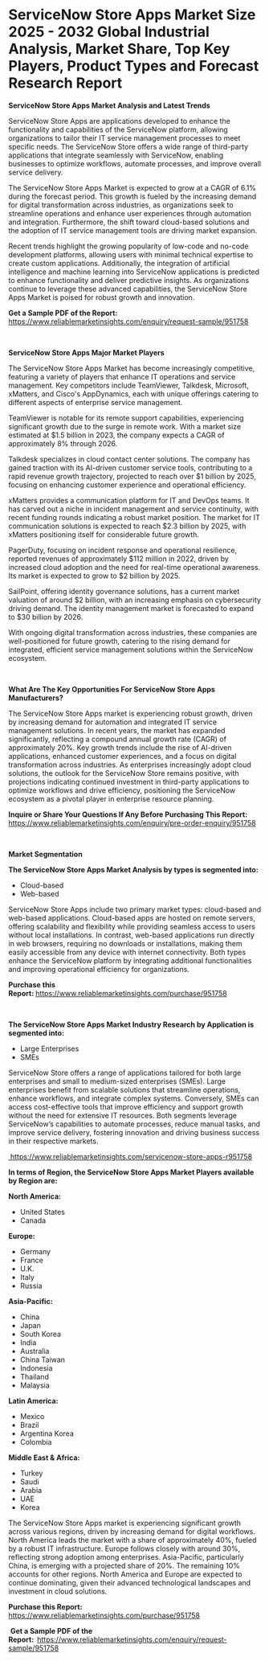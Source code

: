 <p><h1>ServiceNow Store Apps Market Size 2025 - 2032 Global Industrial Analysis, Market Share, Top Key Players, Product Types and Forecast Research Report</h1></p><p><strong>ServiceNow Store Apps Market Analysis and Latest Trends</strong></p>
<p><p>ServiceNow Store Apps are applications developed to enhance the functionality and capabilities of the ServiceNow platform, allowing organizations to tailor their IT service management processes to meet specific needs. The ServiceNow Store offers a wide range of third-party applications that integrate seamlessly with ServiceNow, enabling businesses to optimize workflows, automate processes, and improve overall service delivery.</p><p>The ServiceNow Store Apps Market is expected to grow at a CAGR of 6.1% during the forecast period. This growth is fueled by the increasing demand for digital transformation across industries, as organizations seek to streamline operations and enhance user experiences through automation and integration. Furthermore, the shift toward cloud-based solutions and the adoption of IT service management tools are driving market expansion.</p><p>Recent trends highlight the growing popularity of low-code and no-code development platforms, allowing users with minimal technical expertise to create custom applications. Additionally, the integration of artificial intelligence and machine learning into ServiceNow applications is predicted to enhance functionality and deliver predictive insights. As organizations continue to leverage these advanced capabilities, the ServiceNow Store Apps Market is poised for robust growth and innovation.</p></p>
<p><strong>Get a Sample PDF of the Report:&nbsp;</strong> <a href="https://www.reliablemarketinsights.com/enquiry/request-sample/951758?utm_campaign=3025&utm_medium=2&utm_source=Github&utm_content=ia&utm_term=17042025&utm_id=servicenow-store-apps">https://www.reliablemarketinsights.com/enquiry/request-sample/951758</a></p>
<p>&nbsp;</p>
<p><strong>ServiceNow Store Apps Major Market Players</strong></p>
<p><p>The ServiceNow Store Apps Market has become increasingly competitive, featuring a variety of players that enhance IT operations and service management. Key competitors include TeamViewer, Talkdesk, Microsoft, xMatters, and Cisco's AppDynamics, each with unique offerings catering to different aspects of enterprise service management.</p><p>TeamViewer is notable for its remote support capabilities, experiencing significant growth due to the surge in remote work. With a market size estimated at $1.5 billion in 2023, the company expects a CAGR of approximately 8% through 2026.</p><p>Talkdesk specializes in cloud contact center solutions. The company has gained traction with its AI-driven customer service tools, contributing to a rapid revenue growth trajectory, projected to reach over $1 billion by 2025, focusing on enhancing customer experience and operational efficiency.</p><p>xMatters provides a communication platform for IT and DevOps teams. It has carved out a niche in incident management and service continuity, with recent funding rounds indicating a robust market position. The market for IT communication solutions is expected to reach $2.3 billion by 2025, with xMatters positioning itself for considerable future growth.</p><p>PagerDuty, focusing on incident response and operational resilience, reported revenues of approximately $112 million in 2022, driven by increased cloud adoption and the need for real-time operational awareness. Its market is expected to grow to $2 billion by 2025.</p><p>SailPoint, offering identity governance solutions, has a current market valuation of around $2 billion, with an increasing emphasis on cybersecurity driving demand. The identity management market is forecasted to expand to $30 billion by 2026.</p><p>With ongoing digital transformation across industries, these companies are well-positioned for future growth, catering to the rising demand for integrated, efficient service management solutions within the ServiceNow ecosystem.</p></p>
<p>&nbsp;</p>
<p><strong>What Are The Key Opportunities For ServiceNow Store Apps Manufacturers?</strong></p>
<p><p>The ServiceNow Store Apps market is experiencing robust growth, driven by increasing demand for automation and integrated IT service management solutions. In recent years, the market has expanded significantly, reflecting a compound annual growth rate (CAGR) of approximately 20%. Key growth trends include the rise of AI-driven applications, enhanced customer experiences, and a focus on digital transformation across industries. As enterprises increasingly adopt cloud solutions, the outlook for the ServiceNow Store remains positive, with projections indicating continued investment in third-party applications to optimize workflows and drive efficiency, positioning the ServiceNow ecosystem as a pivotal player in enterprise resource planning.</p></p>
<p><strong>Inquire or Share Your Questions If Any Before Purchasing This Report:</strong> <a href="https://www.reliablemarketinsights.com/enquiry/pre-order-enquiry/951758?utm_campaign=3025&utm_medium=2&utm_source=Github&utm_content=ia&utm_term=17042025&utm_id=servicenow-store-apps">https://www.reliablemarketinsights.com/enquiry/pre-order-enquiry/951758</a></p>
<p>&nbsp;</p>
<p><strong>Market Segmentation</strong></p>
<p><strong>The ServiceNow Store Apps Market Analysis by types is segmented into:</strong></p>
<p><ul><li>Cloud-based</li><li>Web-based</li></ul></p>
<p><p>ServiceNow Store Apps include two primary market types: cloud-based and web-based applications. Cloud-based apps are hosted on remote servers, offering scalability and flexibility while providing seamless access to users without local installations. In contrast, web-based applications run directly in web browsers, requiring no downloads or installations, making them easily accessible from any device with internet connectivity. Both types enhance the ServiceNow platform by integrating additional functionalities and improving operational efficiency for organizations.</p></p>
<p><strong>Purchase this Report:&nbsp;</strong><a href="https://www.reliablemarketinsights.com/purchase/951758?utm_campaign=3025&utm_medium=2&utm_source=Github&utm_content=ia&utm_term=17042025&utm_id=servicenow-store-apps">https://www.reliablemarketinsights.com/purchase/951758</a></p>
<p>&nbsp;</p>
<p><strong>The ServiceNow Store Apps Market Industry Research by Application is segmented into:</strong></p>
<p><ul><li>Large Enterprises</li><li>SMEs</li></ul></p>
<p><p>ServiceNow Store offers a range of applications tailored for both large enterprises and small to medium-sized enterprises (SMEs). Large enterprises benefit from scalable solutions that streamline operations, enhance workflows, and integrate complex systems. Conversely, SMEs can access cost-effective tools that improve efficiency and support growth without the need for extensive IT resources. Both segments leverage ServiceNow’s capabilities to automate processes, reduce manual tasks, and improve service delivery, fostering innovation and driving business success in their respective markets.</p></p>
<p><a href="https://www.reliablemarketinsights.com/servicenow-store-apps-r951758?utm_campaign=3025&utm_medium=2&utm_source=Github&utm_content=ia&utm_term=17042025&utm_id=servicenow-store-apps">&nbsp;https://www.reliablemarketinsights.com/servicenow-store-apps-r951758</a></p>
<p><strong>In terms of Region, the ServiceNow Store Apps Market Players available by Region are:</strong></p>
<p>
    <p> <strong> North America: </strong>
        <ul>
            <li>United States</li>
            <li>Canada</li>
        </ul>
        </p> 
    <p> <strong> Europe: </strong>
        <ul>
            <li>Germany</li>
            <li>France</li>
            <li>U.K.</li>
            <li>Italy</li>
            <li>Russia</li>
        </ul>
        </p> 
    <p> <strong> Asia-Pacific: </strong>
        <ul>
            <li>China</li>
            <li>Japan</li>
            <li>South Korea</li>
            <li>India</li>
            <li>Australia</li>
            <li>China Taiwan</li>
            <li>Indonesia</li>
            <li>Thailand</li>
            <li>Malaysia</li>
        </ul>
        </p> 
    <p> <strong> Latin America: </strong>
        <ul>
            <li>Mexico</li>
            <li>Brazil</li>
            <li>Argentina Korea</li>
            <li>Colombia</li>
        </ul>
        </p> 
    <p> <strong> Middle East & Africa: </strong>
        <ul>
            <li>Turkey</li>
            <li>Saudi</li>
            <li>Arabia</li>
            <li>UAE</li>
            <li>Korea</li>
        </ul>
    </p>
    </p>
<p><p>The ServiceNow Store Apps market is experiencing significant growth across various regions, driven by increasing demand for digital workflows. North America leads the market with a share of approximately 40%, fueled by a robust IT infrastructure. Europe follows closely with around 30%, reflecting strong adoption among enterprises. Asia-Pacific, particularly China, is emerging with a projected share of 20%. The remaining 10% accounts for other regions. North America and Europe are expected to continue dominating, given their advanced technological landscapes and investment in cloud solutions.</p></p>
<p><strong>Purchase this Report: </strong><a href="https://www.reliablemarketinsights.com/purchase/951758?utm_campaign=3025&utm_medium=2&utm_source=Github&utm_content=ia&utm_term=17042025&utm_id=servicenow-store-apps">https://www.reliablemarketinsights.com/purchase/951758</a></p>
<p>&nbsp;<strong>Get a Sample PDF of the Report:&nbsp;&nbsp;</strong><a href="https://www.reliablemarketinsights.com/enquiry/request-sample/951758?utm_campaign=3025&utm_medium=2&utm_source=Github&utm_content=ia&utm_term=17042025&utm_id=servicenow-store-apps">https://www.reliablemarketinsights.com/enquiry/request-sample/951758</a></p>
<p><strong></strong></p>
<p><p></p><p></p><p></p></p>